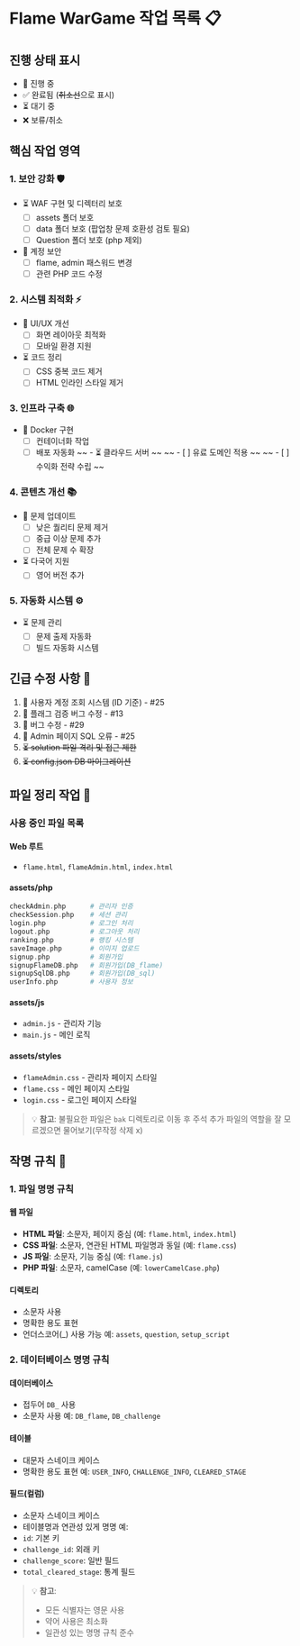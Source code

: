 # Flame WarGame 작업 목록 📋

## 진행 상태 표시
- 🔄 진행 중
- ✅ 완료됨 (~~취소선~~으로 표시)
- ⏳ 대기 중
- ❌ 보류/취소

## 핵심 작업 영역

### 1. 보안 강화 🛡️
- ⏳ WAF 구현 및 디렉터리 보호
  - [ ] assets 폴더 보호
  - [ ] data 폴더 보호 (팝업창 문제 호환성 검토 필요)
  - [ ] Question 폴더 보호 (php 제외)
- 🔄 계정 보안
  - [ ] flame, admin 패스워드 변경
  - [ ] 관련 PHP 코드 수정

### 2. 시스템 최적화 ⚡
- 🔄 UI/UX 개선
  - [ ] 화면 레이아웃 최적화
  - [ ] 모바일 환경 지원
- ⏳ 코드 정리
  - [ ] CSS 중복 코드 제거
  - [ ] HTML 인라인 스타일 제거

### 3. 인프라 구축 🌐
- 🔄 Docker 구현
  - [ ] 컨테이너화 작업
  - [ ] 배포 자동화
~~ - ⏳ 클라우드 서버 ~~
 ~~ - [ ] 유료 도메인 적용 ~~
 ~~ - [ ] 수익화 전략 수립 ~~

### 4. 콘텐츠 개선 📚
- 🔄 문제 업데이트
  - [ ] 낮은 퀄리티 문제 제거
  - [ ] 중급 이상 문제 추가
  - [ ] 전체 문제 수 확장
- ⏳ 다국어 지원
  - [ ] 영어 버전 추가

### 5. 자동화 시스템 ⚙️
- ⏳ 문제 관리
  - [ ] 문제 출제 자동화
  - [ ] 빌드 자동화 시스템

## 긴급 수정 사항 🚨
1. 🔄 사용자 계정 조회 시스템 (ID 기준) - #25
2. 🔄 플래그 검증 버그 수정 - #13
3. 🔄 버그 수정 - #29
4. 🔄 Admin 페이지 SQL 오류 - #25
5. ~~⏳ solution 파일 격리 및 접근 제한~~
6. ~~⏳ config.json DB 마이그레이션~~

## 파일 정리 작업 📁

### 사용 중인 파일 목록
#### Web 루트
- `flame.html`, `flameAdmin.html`, `index.html`

#### assets/php
```php
checkAdmin.php      # 관리자 인증
checkSession.php    # 세션 관리
login.php           # 로그인 처리
logout.php          # 로그아웃 처리
ranking.php         # 랭킹 시스템
saveImage.php       # 이미지 업로드
signup.php          # 회원가입
signupFlameDB.php   # 회원가입(DB_flame)
signupSqlDB.php     # 회원가입(DB_sql)
userInfo.php        # 사용자 정보
```

#### assets/js
- `admin.js` - 관리자 기능
- `main.js` - 메인 로직

#### assets/styles
- `flameAdmin.css` - 관리자 페이지 스타일
- `flame.css` - 메인 페이지 스타일
- `login.css` - 로그인 페이지 스타일

> 💡 **참고**: 불필요한 파일은 `bak` 디렉토리로 이동 후 주석 추가
> 파일의 역할을 잘 모르겠으면 물어보기(무작정 삭제 x)

## 작명 규칙 📝

### 1. 파일 명명 규칙

#### 웹 파일
- **HTML 파일**: 소문자, 페이지 중심 (예: `flame.html`, `index.html`)
- **CSS 파일**: 소문자, 연관된 HTML 파일명과 동일 (예: `flame.css`)
- **JS 파일**: 소문자, 기능 중심 (예: `flame.js`)
- **PHP 파일**: 소문자, camelCase (예: `lowerCamelCase.php`)

#### 디렉토리
- 소문자 사용
- 명확한 용도 표현
- 언더스코어(_) 사용 가능
예: `assets`, `question`, `setup_script`

### 2. 데이터베이스 명명 규칙

#### 데이터베이스
- 접두어 `DB_` 사용
- 소문자 사용
예: `DB_flame`, `DB_challenge`

#### 테이블
- 대문자 스네이크 케이스
- 명확한 용도 표현
예: `USER_INFO`, `CHALLENGE_INFO`, `CLEARED_STAGE`

#### 필드(컬럼)
- 소문자 스네이크 케이스
- 테이블명과 연관성 있게 명명
예:
- `id`: 기본 키
- `challenge_id`: 외래 키
- `challenge_score`: 일반 필드
- `total_cleared_stage`: 통계 필드

> 💡 **참고**: 
> - 모든 식별자는 영문 사용
> - 약어 사용은 최소화
> - 일관성 있는 명명 규칙 준수
